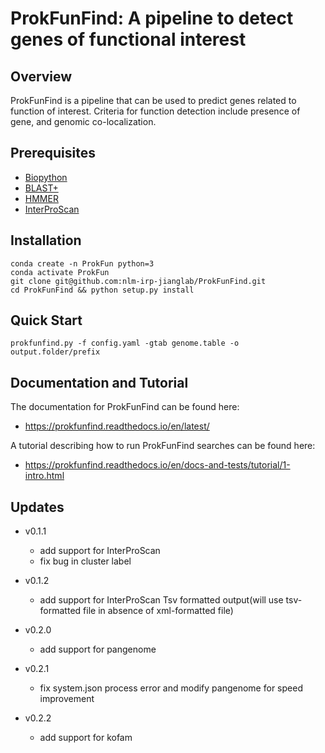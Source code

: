 # ProkFunFind: A pipeline to detect genes of functional interest

## Overview
  ProkFunFind is a pipeline that can be used to predict genes related to function of interest.
  Criteria for function detection include presence of gene, and genomic co-localization.

## Prerequisites
+ [Biopython](https://biopython.org/)
+ [BLAST+](https://ftp.ncbi.nlm.nih.gov/blast/executables/blast+/LATEST/)
+ [HMMER](http://eddylab.org/software/hmmer/hmmer.tar.gz)
+ [InterProScan](https://github.com/ebi-pf-team/interproscan)

## Installation

```
conda create -n ProkFun python=3
conda activate ProkFun
git clone git@github.com:nlm-irp-jianglab/ProkFunFind.git
cd ProkFunFind && python setup.py install
```

## Quick Start
```
prokfunfind.py -f config.yaml -gtab genome.table -o output.folder/prefix
```

## Documentation and Tutorial
The documentation for ProkFunFind can be found here:
- https://prokfunfind.readthedocs.io/en/latest/

A tutorial describing how to run ProkFunFind searches can be found here:
- https://prokfunfind.readthedocs.io/en/docs-and-tests/tutorial/1-intro.html

## Updates

* v0.1.1
    * add support for InterProScan
    * fix bug in cluster label

* v0.1.2
    * add support for InterProScan Tsv formatted output(will use tsv-formatted file in absence of xml-formatted file)

* v0.2.0
    * add support for pangenome

* v0.2.1
    * fix system.json process error and modify pangenome for speed improvement

* v0.2.2
    * add support for kofam
